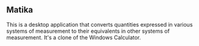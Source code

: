 ## Matika
This is a desktop application that converts quantities expressed in various systems of measurement to their equivalents in other systems of measurement. It's a clone of the Windows Calculator.
